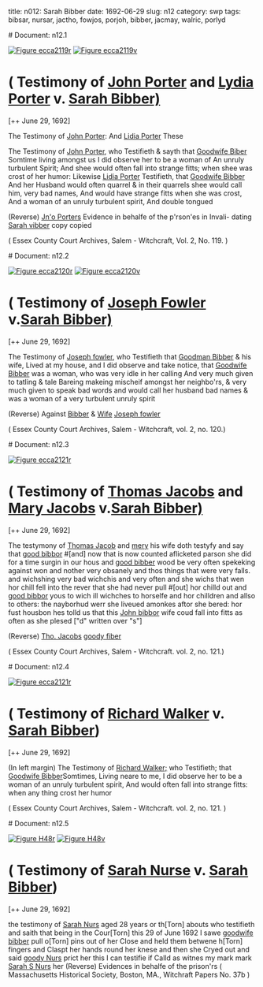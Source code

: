 title: n012: Sarah Bibber
date: 1692-06-29
slug: n12
category: swp
tags: bibsar, nursar, jactho, fowjos, porjoh, bibber, jacmay, walric, porlyd


<div markdown class="doc" id="n12.1"># Document: n12.1

[![Figure ecca2119r](archives/ecca/thumb/ecca2119r.jpg)](archives/ecca/large/ecca2119r.jpg)
[![Figure ecca2119v](archives/ecca/thumb/ecca2119v.jpg)](archives/ecca/large/ecca2119v.jpg)

# ( Testimony of [John Porter](/tag/porjoh.html) and [Lydia Porter](/tag/porlyd.html) v. [Sarah Bibber)](/tag/bibsar.html)

[++ June 29, 1692]

The Testimony of [John Porter](/tag/porjoh.html): And [Lidia Porter](/tag/porlyd.html) These

The Testimony of [John Porter](/tag/porlyd.html), who Testifieth & sayth that  [Goodwife Biber](/tag/bibsar.html) Somtime living amongst us I did observe her to be  a woman of An unruly turbulent Spirit; And shee would often fall  into strange fitts; when shee was crost of her humor: Likewise [Lidia Porter](/tag/porlyd.html)  Testifieth, that [Goodwife Bibber](/tag/bibsar.html) And her Husband would  often quarrel & in their quarrels shee would call him, very bad names,  And would have strange fitts when she was crost, And a woman of  an unruly turbulent spirit, And double tongued

(Reverse) [Jn'o Porters](/tag/porjoh.html) Evidence in behalfe of the p'rson'es in Invali-  dating [Sarah vibber](/tag/bibsar.html)  copy  copied

( Essex County Court Archives, Salem - Witchcraft, Vol. 2, No. 119. )
</div><div markdown class="doc" id="n12.2"># Document: n12.2

[![Figure ecca2120r](archives/ecca/thumb/ecca2120r.jpg)](archives/ecca/large/ecca2120r.jpg)
[![Figure ecca2120v](archives/ecca/thumb/ecca2120v.jpg)](archives/ecca/large/ecca2120v.jpg)

# ( Testimony of [Joseph Fowler](/tag/fowjos.html) v.[Sarah Bibber)](/tag/bibsar.html) 

[++ June 29, 1692]

The Testimony of [Joseph fowler](/tag/fowjos.html), who Testifieth that [Goodman Bibber](/tag/bibber.html)  & his wife, Lived at my house, and I did observe and take  notice, that [Goodwife Bibber](/tag/bibsar.html) was a woman, who was very idle in  her calling And very much given to tatling & tale Bareing makeing  mischeif amongst her neighbo'rs, & very much given to speak bad  words and would call her husband bad names & was a woman of a  very turbulent unruly spirit

(Reverse) Against [Bibber](/tag/bibber.html) & [Wife](/tag/bibsar.html)  [Joseph fowler](/tag/fowjos.html)

( Essex County Court Archives, Salem - Witchcraft, vol. 2, no. 120.)
</div><div markdown class="doc" id="n12.3"># Document: n12.3

[![Figure ecca2121r](archives/ecca/thumb/ecca2121r.jpg)](archives/ecca/large/ecca2121r.jpg)

# ( Testimony of [Thomas Jacobs](/tag/jactho.html) and [Mary Jacobs](/tag/jacmay.html) v.[Sarah Bibber)](/tag/bibsar.html)

[++ June 29, 1692]

The testymony of [Thomas Jacob](/tag/jactho.html) and [mery](/tag/jacmay.html) his wife doth testyfy  and say that [good bibbor](/tag/bibsar.html) #[and] now that is now counted aflicketed  parson she did for a time surgin in our hous and [good bibber](/tag/bibsar.html) wood  be very often spekeking against won and nother very obsanely  and thos things that were very falls. and wichshing very bad wichchis  and very often and she wichs that wen hor chill fell into the rever  that she had never pull #[out] hor chilld out and [good bibbor](/tag/bibsar.html) yous  to wich ill wichches to horselfe and hor chilldren and allso to others:  the nayborhud werr she liveued amonkes aftor  she bered: hor fust housbon hes tolld us that this [John bibbor](/tag/bibber.html) wife  coud fall into fitts as often as she plesed ["d" written over "s"]

(Reverse) [Tho. Jacobs](/tag/jactho.html)  [goody fiber](/tag/bibsar.html)

( Essex County Court Archives, Salem - Witchcraft. vol. 2, no. 121.)
</div><div markdown class="doc" id="n12.4"># Document: n12.4

[![Figure ecca2121r](archives/ecca/thumb/ecca2121r.jpg)](archives/ecca/large/ecca2121r.jpg)

# ( Testimony of [Richard Walker](/tag/walric.html) v. [Sarah Bibber](/tag/bibsar.html))

[++ June 29, 1692]

(In left margin) The Testimony of [Richard Walker;](/tag/walric.html) who Testifieth;  that [Goodwife Bibber](/tag/bibsar.html)Somtimes, Living neare to me, I did observe  her to be a woman of an unruly turbulent spirit, And would often  fall into strange fitts: when any thing crost her humor

( Essex County Court Archives, Salem - Witchcraft. vol. 2, no. 121. )
</div><div markdown class="doc" id="n12.5"># Document: n12.5

[![Figure H48r](archives/MassHist/gifs/H48A.gif)](archives/MassHist/large/H48A.jpg)
[![Figure H48v](archives/MassHist/gifs/H48B.gif)](archives/MassHist/large/H48B.jpg)

# ( Testimony of [Sarah Nurse](/tag/nursar.html) v. [Sarah Bibber](/tag/bibsar.html))

[++ June 29, 1692]

the testimony of [Sarah Nurs](/tag/nursar.html) aged 28 years or th[Torn] abouts  who testifieth and saith that being in the Cour[Torn] this 29 of June  1692 I sawe [goodwife bibber](/tag/bibsar.html) pull o[Torn] pins out of her  Close and held them betwene h[Torn] fingers and Claspt her hands  round her knese and then she Cryed out and said [goody Nurs](/tag/nursar.html) prict   her this I can testifie if Calld as witnes my mark
mark  [Sarah S Nurs](/tag/nursar.html)  her  (Reverse) Evidences in behalfe of the prison'rs  ( Massachusetts Historical Society, Boston, MA., Witchraft Papers No. 37b )</div>